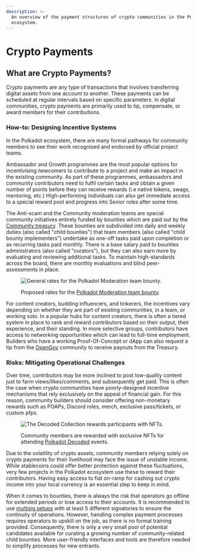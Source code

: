 ```yaml
---
description: >-
  An overview of the payment structures of crypto communities in the Polkadot
  ecosystem.
---
```


# Crypto Payments

## What are Crypto Payments?

Crypto payments are any type of transactions that involves transferring digital assets from one account to another. These payments can be scheduled at regular intervals based on specific parameters. In digital communities, crypto payments are primarily used to tip, compensate, or award members for their contributions.



### How-to: Designing Incentive Systems

In the Polkadot ecosystem, there are many formal pathways for community members to see their work recognised and endorsed by official project teams.&#x20;

Ambassador and Growth programmes are the most popular options for incentivising newcomers to contribute to a project and make an impact in the existing community. As part of these programmes, ambassadors and community contributors need to fulfil certain tasks and obtain a given number of points before they can receive rewards (i.e native tokens, swags, mentoring, etc.) High-performing individuals can also get immediate access to a special reward pool and progress into Senior roles after some time.&#x20;

The Anti-scam and the Community moderation teams are special community initiatives entirely funded by bounties which are paid out by the [Community treasury](../crowdfunding/treasury-spends.md). These bounties are subdivided into daily and weekly duties (also called "child bounties") that team members (also called "child bounty implementers") undertake as one-off tasks paid upon completion or as recurring tasks paid monthly. There is a base salary paid to bounties administrators (also called "curators"), but they can also earn more by evaluating and reviewing additional tasks. To maintain high-standards across the board, there are monthly evaluations and blind peer-assessments in place.&#x20;

<figure><img src="../../../.gitbook/assets/O_CBModerationBudget.PNG" alt="General rates for the Polkadot Moderation team bounty."><figcaption><p>Proposed rates for the <a href="https://polkadot.polkassembly.io/bounty/24">Polkadot Moderation team bounty</a>. </p></figcaption></figure>

For content creators, budding influencers, and tinkerers, the incentives vary depending on whether they are part of existing communities, in a team, or working solo. In a popular hubs for content creators, there is often a tiered system in place to rank and reward contributors based on their output, their experience, and their standing. In more selective groups, contributors have access to networking opportunities which can lead to full-time employment. Builders who have a working Proof-Of-Concept or dApp can also request a tip from the [OpenGov](../voting/) community to receive payouts from the Treasury.



### Risks: Mitigating Operational Challenges

Over time, contributors may be more inclined to post low-quality content just to farm views/likes/comments, and subsequently get paid. This is often the case when crypto communities have poorly-designed incentive mechanisms that rely exclusively on the appeal of financial gain. For this reason, community builders should consider offering non-monetary rewards such as POAPs, Discord roles, merch, exclusive pass/tickets, or custom pfps.&#x20;

<figure><img src="../../../.gitbook/assets/O_CBDecodedNFTs.PNG" alt="The Decoded Collection rewards participants with NFTs."><figcaption><p>Community members are rewarded with exclusive NFTs for attending <a href="https://twitter.com/PolkadotDecoded">Polkadot Decoded</a> events.</p></figcaption></figure>

Due to the volatility of crypto assets, community members relying solely on crypto payments for their livelihood may face the issue of unstable income. While stablecoins could offer better protection against these fluctuations, very few projects in the Polkadot ecosystem use these to reward their contributors. Having easy access to fiat on-ramp for cashing out crypto income into your local currency is an essential step to keep in mind.&#x20;

When it comes to bounties, there is always the risk that operators go offline for extended periods or lose access to their accounts. It is recommended to use [multisig setups](../../2.storage/recovery-setups.md) with at least 5 different signatories to ensure the continuity of operations. However, handling complex payment processes requires operators to upskill on the job, as there is no formal training provided. Consequently, there is only a very small pool of potential candidates available for curating a growing number of community-related child bounties. More user-friendly interfaces and tools are therefore needed to simplify processes for new entrants.

